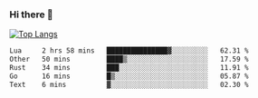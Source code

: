 ### Hi there 👋

<!--
**3Xpl0it3r/3Xpl0it3r** is a ✨ _special_ ✨ repository because its `README.md` (this file) appears on your GitHub profile.

Here are some ideas to get you started:

- 🔭 I’m currently working on ...
- 🌱 I’m currently learning ...
- 👯 I’m looking to collaborate on ...
- 🤔 I’m looking for help with ...
- 💬 Ask me about ...
- 📫 How to reach me: ...
- 😄 Pronouns: ...
- ⚡ Fun fact: ...
-->


[![Top Langs](https://github-readme-stats.vercel.app/api/top-langs/?username=3Xpl0it3r&layout=compact)](https://github.com/3Xpl0it3r/3Xpl0it3r)

<!--START_SECTION:waka-->

```txt
Lua     2 hrs 58 mins   ███████████████▓░░░░░░░░░   62.31 %
Other   50 mins         ████▒░░░░░░░░░░░░░░░░░░░░   17.59 %
Rust    34 mins         ███░░░░░░░░░░░░░░░░░░░░░░   11.91 %
Go      16 mins         █▒░░░░░░░░░░░░░░░░░░░░░░░   05.87 %
Text    6 mins          ▓░░░░░░░░░░░░░░░░░░░░░░░░   02.30 %
```

<!--END_SECTION:waka-->
